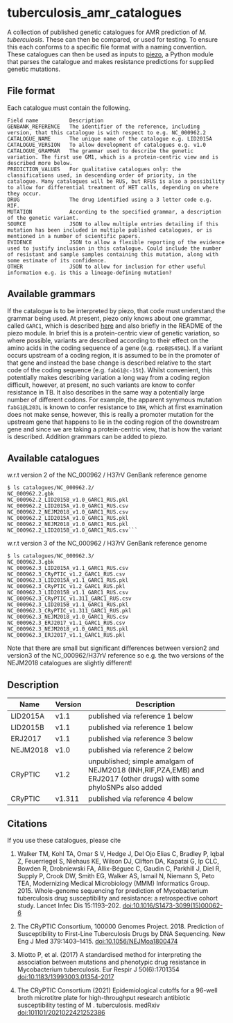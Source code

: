 # tuberculosis_amr_catalogues


A collection of published genetic catalogues for AMR prediction of *M. tuberculosis*. These can then be compared, or used for testing. To ensure this each conforms to a specific file format with a naming convention. These catalogues can then be used as inputs to [piezo](https://github.com/oxfordmmm/piezo), a Python module that parses the catalogue and makes resistance predictions for supplied genetic mutations.

## File format

Each catalogue must contain the following.

```
Field name          Description
GENBANK_REFERENCE   The identifier of the reference, including version, that this catalogue is with respect to e.g. NC_000962.2
CATALOGUE_NAME      The unique name of the catalogue e.g. LID2015A
CATALOGUE_VERSION   To allow development of catalogues e.g. v1.0
CATALOGUE_GRAMMAR   The grammar used to describe the genetic variation. The first use GM1, which is a protein-centric view and is described more below.
PREDICTION_VALUES   For qualitative catalogues only: the classifications used, in descending order of priority, in the catalogue. Many catalogues will be RUS, but RFUS is also a possibility to allow for differential treatment of HET calls, depending on where they occur.
DRUG                The drug identified using a 3 letter code e.g. RIF.
MUTATION            According to the specified grammar, a description of the genetic variant.
SOURCE              JSON to allow multiple entries detailing if this mutation has been included in multiple published catalogues, or is mentioned in a number of scientific papers. 
EVIDENCE            JSON to allow a flexible reporting of the evidence used to justify inclusion in this catalogue. Could include the number of resistant and sample samples containing this mutation, along with some estimate of its confidence.
OTHER               JSON to allow for inclusion for other useful information e.g. is this a lineage-defining mutation? 
```

## Available grammars

If the catalogue is to be interpreted by piezo, that code must understand the grammar being used. At present, piezo only knows about one grammar, called `GARC1`, which is described [here](http://fowlerlab.org/2018/11/25/goarc-a-general-ontology-for-antimicrobial-resistance-catalogues/) and also briefly in the README of the piezo module. In brief this is a protein-centric view of genetic variation, so where possible, variants are described according to their effect on the amino acids in the coding sequence of a gene (e.g. `rpoB@S450L`). If a variant occurs upstream of a coding region, it is assumed to be in the promoter of that gene and instead the base change is described relative to the start code of the coding sequence (e.g. `fabG1@c-15t`). Whilst convenient, this potentially makes describing variation a long way from a coding region difficult, however, at present, no such variants are know to confer resistance in TB. It also describes in the same way a potentially large number of different codons. For example, the apparent synymous mutation `fabG1@L203L` is known to confer resistance to `INH`, which at first examination does not make sense, however, this is really a promoter mutation for the upstream gene that happens to lie in the coding region of the downstream gene and since we are taking a protein-centric view, that is how the variant is described. Addition grammars can be added to piezo.

## Available catalogues

w.r.t version 2 of the NC_000962 / H37rV GenBank reference genome
```
$ ls catalogues/NC_000962.2/
NC_000962.2.gbk                         NC_000962.2_LID2015B_v1.0_GARC1_RUS.pkl
NC_000962.2_LID2015A_v1.0_GARC1_RUS.csv NC_000962.2_NEJM2018_v1.0_GARC1_RUS.csv
NC_000962.2_LID2015A_v1.0_GARC1_RUS.pkl NC_000962.2_NEJM2018_v1.0_GARC1_RUS.pkl
NC_000962.2_LID2015B_v1.0_GARC1_RUS.csv```
```

w.r.t version 3 of the NC_000962 / H37rV GenBank reference genome
```
$ ls catalogues/NC_000962.3/
NC_000962.3.gbk                          NC_000962.3_LID2015A_v1.1_GARC1_RUS.csv
NC_000962.3_CRyPTIC_v1.2_GARC1_RUS.csv   NC_000962.3_LID2015A_v1.1_GARC1_RUS.pkl
NC_000962.3_CRyPTIC_v1.2_GARC1_RUS.pkl   NC_000962.3_LID2015B_v1.1_GARC1_RUS.csv
NC_000962.3_CRyPTIC_v1.311_GARC1_RUS.csv NC_000962.3_LID2015B_v1.1_GARC1_RUS.pkl
NC_000962.3_CRyPTIC_v1.311_GARC1_RUS.pkl NC_000962.3_NEJM2018_v1.0_GARC1_RUS.csv
NC_000962.3_ERJ2017_v1.1_GARC1_RUS.csv   NC_000962.3_NEJM2018_v1.0_GARC1_RUS.pkl
NC_000962.3_ERJ2017_v1.1_GARC1_RUS.pkl
```

Note that there are small but significant differences between version2 and version3 of the NC_000962/H37rV reference so e.g. the two versions of the NEJM2018 catalogues are slightly different!

## Description 


| Name |   Version |      Description |
| ---- | ---- |--|
| LID2015A   | v1.1  | published via reference 1 below |
| LID2015B   | v1.1  | published via reference 1 below |
| ERJ2017    | v1.1   | published via reference 3 below |
| NEJM2018   |  v1.0 | published via reference 2 below |
| CRyPTIC  | v1.2 | unpublished; simple amalgam of NEJM2018 (INH,RIF,PZA,EMB) and ERJ2017 (other drugs) with some phyloSNPs also added |
| CRyPTIC  | v1.311 | published via reference 4 below | 


## Citations

If you use these catalogues, please cite

1. Walker TM, Kohl TA, Omar S V, Hedge J, Del Ojo Elias C, Bradley P, Iqbal Z, Feuerriegel S, Niehaus KE, Wilson DJ, Clifton DA, Kapatai G, Ip CLC, Bowden R, Drobniewski FA, Allix-Béguec C, Gaudin C, Parkhill J, Diel R, Supply P, Crook DW, Smith EG, Walker AS, Ismail N, Niemann S, Peto TEA, Modernizing Medical Microbiology (MMM) Informatics Group. 2015. Whole-genome sequencing for prediction of Mycobacterium tuberculosis drug susceptibility and resistance: a retrospective cohort study. Lancet Infec Dis 15:1193–202. [doi:10.1016/S1473-3099(15)00062-6](https://doi.org/10.1016/S1473-3099(15)00062-6)

2. The CRyPTIC Consortium, 100000 Genomes Project. 2018. Prediction of Susceptibility to First-Line Tuberculosis Drugs by DNA Sequencing. New Eng J Med 379:1403–1415. [doi:10.1056/NEJMoa1800474](https://doi.org/10.1056/NEJMoa1800474)

3. Miotto P, et al. (2017) A standardised method for interpreting the association between mutations and phenotypic drug resistance in Mycobacterium tuberculosis. Eur Respir J 50(6):1701354 [doi:10.1183/13993003.01354-2017](http://doi.org/10.1183/13993003.01354-2017)

4. The CRyPTIC Consortium (2021) Epidemiological cutoffs for a 96-well broth microtitre plate for high-throughput research antibiotic susceptibility testing of M . tuberculosis. medRxiv [doi:101101/2021022421252386](https://doi.org/10.1101/2021.02.24.21252386)



